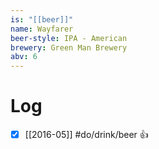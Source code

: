 ```yaml
---
is: "[[beer]]"
name: Wayfarer
beer-style: IPA - American
brewery: Green Man Brewery
abv: 6
---
```

# Log
- [x] [[2016-05]] #do/drink/beer 👍

